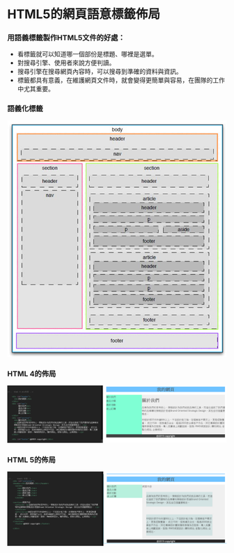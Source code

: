 # HTML5的網頁語意標籤佈局

### 用語義標籤製作HTML5文件的好處：

* 看標籤就可以知道哪一個部份是標題、哪裡是選單。
* 對搜尋引擎、使用者來說方便判讀。
* 搜尋引擎在搜尋網頁內容時，可以搜尋到準確的資料與資訊。
* 標籤都具有意義，在維護網頁文件時，就會變得更簡單與容易，在團隊的工作中尤其重要。

### 語義化標籤

![](../.gitbook/assets/image%20%2814%29.png)

### HTML 4的佈局

![](../.gitbook/assets/image%20%282%29.png)

### HTML 5的佈局

![](../.gitbook/assets/html5.jpg)



